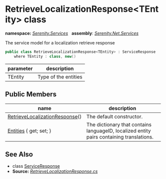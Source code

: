 # RetrieveLocalizationResponse&lt;TEntity&gt; class
**namespace:** *[Serenity.Services](../README.md#serenity.services-namespace)*   **assembly**: *[Serenity.Net.Services](../README.md)*

The service model for a localization retrieve response

```csharp
public class RetrieveLocalizationResponse<TEntity> : ServiceResponse
    where TEntity : class, new()
```

| parameter | description |
| --- | --- |
| TEntity | Type of the entities |

## Public Members

| name | description |
| --- | --- |
| [RetrieveLocalizationResponse](RetrieveLocalizationResponse-1/RetrieveLocalizationResponse.md)() | The default constructor. |
| [Entities](RetrieveLocalizationResponse-1/Entities.md) { get; set; } | The dictionary that contains languageID, localized entity pairs containing translations. |

## See Also

* class [ServiceResponse](ServiceResponse.md)
* **Source:** *[RetrieveLocalizationResponse.cs](https://github.com/serenity-is/Serenity/blob/master/src/Serenity.Net.Services/Models/RetrieveLocalizationResponse.cs)*